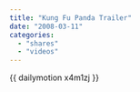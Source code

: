 ```yaml
---
title: "Kung Fu Panda Trailer"
date: "2008-03-11"
categories:
  - "shares"
  - "videos"
---
```


{{ dailymotion x4m1zj }}
